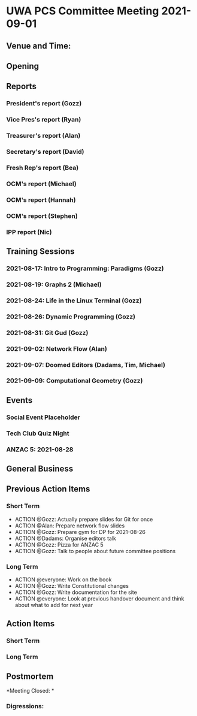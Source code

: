 # UWA PCS Committee Meeting 2021-09-01

## Venue and Time:
## Opening
## Reports
### President's report (Gozz)
### Vice Pres's report (Ryan)
### Treasurer's report (Alan)
### Secretary's report (David)
### Fresh Rep's report (Bea)
### OCM's report (Michael)
### OCM's report (Hannah)
### OCM's report (Stephen)
### IPP report (Nic)
## Training Sessions
### 2021-08-17: Intro to Programming: Paradigms (Gozz)
### 2021-08-19: Graphs 2 (Michael)
### 2021-08-24: Life in the Linux Terminal (Gozz)
### 2021-08-26: Dynamic Programming (Gozz)
### 2021-08-31: Git Gud (Gozz)
### 2021-09-02: Network Flow (Alan) 
### 2021-09-07: Doomed Editors (Dadams, Tim, Michael)
### 2021-09-09: Computational Geometry (Gozz)
## Events
### Social Event Placeholder
### Tech Club Quiz Night
### ANZAC 5: 2021-08-28
## General Business
## Previous Action Items

### Short Term

- ACTION @Gozz: Actually prepare slides for Git for once
- ACTION @Alan: Prepare network flow slides
- ACTION @Gozz: Prepare gym for DP for 2021-08-26
- ACTION @Dadams: Organise editors talk
- ACTION @Gozz: Pizza for ANZAC 5
- ACTION @Gozz: Talk to people about future committee positions
  
### Long Term

- ACTION @everyone: Work on the book
- ACTION @Gozz: Write Constitutional changes
- ACTION @Gozz: Write documentation for the site
- ACTION @everyone: Look at previous handover document and think about what to add for next year

## Action Items

### Short Term

### Long Term

## Postmortem

*Meeting Closed: * 

###  Digressions: 
